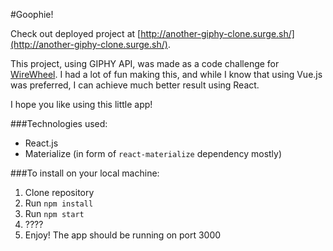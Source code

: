 #Goophie!

Check out deployed project at [http://another-giphy-clone.surge.sh/](http://another-giphy-clone.surge.sh/).

This project, using GIPHY API, was made as a code challenge for [WireWheel](https://www.wirewheel.io/). I had a lot of fun making this, and while I know that using Vue.js was preferred, I can achieve much better result using React.

I hope you like using this little app!

###Technologies used:

* React.js
* Materialize (in form of `react-materialize` dependency mostly)

###To install on your local machine:

1. Clone repository
2. Run `npm install`
3. Run `npm start`
4. ????
5. Enjoy! The app should be running on port 3000
